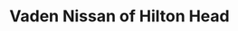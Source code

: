 ---
title: "Vaden Nissan of Hilton Head"
url: /bluffton/vaden-nissan-of-hilton-head/
shop: Autohaus
---